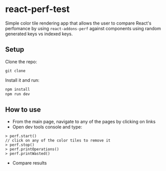 # react-perf-test

Simple color tile rendering app that allows the user to compare React's perfomance by using `react-addons-perf` against components using random generated keys vs indexed keys.

## Setup
Clone the repo:
```
git clone
```


Install it and run:

```bash
npm install
npm run dev
```


## How to use
- From the main page, navigate to any of the pages by clicking on links
- Open dev tools console and type:
```
> perf.start()
// click on any of the color tiles to remove it
> perf.stop()
> perf.printOperations()
> perf.printWasted()
```
- Compare results


